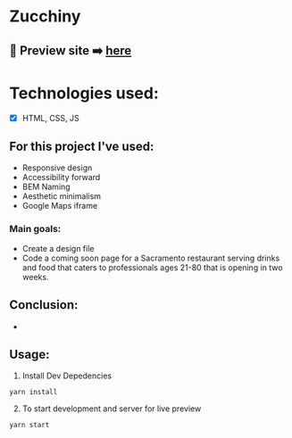 #  Zucchiny

## 🎥  Preview site :arrow_right: [here](https://)

# Technologies used:
* [x] HTML, CSS, JS

## For this project I've used:
- Responsive design
- Accessibility forward
- BEM Naming
- Aesthetic minimalism
- Google Maps iframe

### Main goals:
-  Create a design file
-  Code a coming soon page for a Sacramento restaurant serving drinks and food that caters to professionals ages 21-80 that is opening in two weeks.

## Conclusion:
-

## Usage:

1. Install Dev Depedencies
```
yarn install
```
2. To start development and server for live preview
```
yarn start
```
